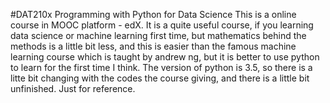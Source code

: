 #DAT210x Programming with Python for Data Science
This is a online course in MOOC platform - edX. It is a quite useful course, if you learning data science or machine learning first time, but mathematics behind the methods is a little bit less, and this is easier than the famous machine learning course which is taught by andrew ng, but it is better to use python to learn for the first time I think.
The version of python is 3.5, so there is a litte bit changing with the codes the course giving, and there is a little bit unfinished.
Just for reference.
